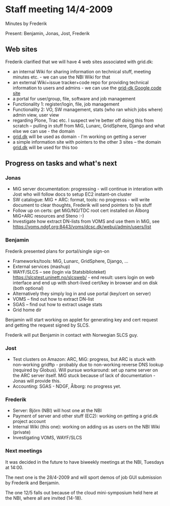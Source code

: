 # Staff meeting 14/4-2009

Minutes by Frederik

Present: Benjamin, Jonas, Jost, Frederik

## Web sites

Frederik clarified that we will have 4 web sites associated with grid.dk:

 - an internal Wiki for sharing information on technical stuff, meeting minutes etc. - we can use the NBI Wiki for that
 - an external Wiki+issue tracker+code repo for providing technical information to users and admins - we can use the [grid-dk Google code site](http://code.google.com/p/grid-dk/)
 - a portal for user/group, file, software and job management
  - Functionality 1: register/login, file, job management
  - Functionality 2: VO, SW management, stats (who ran which jobs where) admin view, user view
  - regarding Plone, Trac etc. I suspect we're better off doing this from scratch – pulling in stuff from MiG, Lunarc, GridSphere, Django and what else we can use - the domain
  - [grid.dk](http://grid.dk) will be used as domain - I'm working on getting a server
 - a simple information site with pointers to the other 3 sites – the domain [grid.dk](http://grid.dk) will be used for this too

## Progress on tasks and what's next

### Jonas

 - MiG server documentation: progressing - will continue in interation with Jost who will follow docs to setup EC2 instant-on cluster
 - SW catalogue: MIG + ARC: format, tools: no progresss - will write document to clear thoughts, Frederik will send pointers to his stuff
 - Follow up on certs: get MiG/NG/TDC root cert installed on Ålborg MiG+ARC resources and Steno :-)
 - Investigate how extract DN-lists from VOMS and use them in MiG, see https://voms.ndgf.org:8443/voms/dcsc.dk/webui/admin/users/list

### Benjamin

Frederik presented plans for portal/single sign-on

 - Frameworks/tools: MiG, Lunarc, GridSphere, Django, ...
 - External services (mashup)
  - WAYF/SLCS – see (login via Statsbiblioteket) https://slcstest.uninett.no/slcsweb/ - end result: users login on web interface and end up with short-lived cert/key in browser and on disk (both optional)
   - Alternatively they simply log in and use portal (key/cert on server)
  - VOMS – find out how to extract DN-list
  - SGAS – find out how to extract usage stats
  - Grid home dir

Benjamin will start working on applet for generating key and cert request and getting the request signed by SLCS.

Frederik will put Benjamin in contact with Norwegian SLCS guy.

### Jost

 - Test clusters on Amazon: ARC, MiG: progress, but ARC is stuck with non-working gridftp - probably due to non-working reverse DNS lookup (required by Globus). Will pursue workaround: set up name server on the ARC server itself. MiG stuck because of lack of documentation - Jonas will provide this.
 - Accounting: SGAS - NDGF, Ålborg: no progress yet.

### Frederik

 - Server: Björn (NBI) will host one at the NBI
 - Payment of server and other stuff (EC2): working on getting a grid.dk project account
 - Internal Wiki (this one): working on adding us as users on the NBI Wiki (private)
 - Investigating VOMS, WAYF/SLCS

### Next meetings

It was decided in the future to have biweekly meetings at the NBI, Tuesdays at 14:00.

The next one is the 28/4-2009 and will sport demos of job GUI submission by Frederik and Benjamin.

The one 12/5 falls out because of the cloud mini-symposium held here at the NBI, where all are invited (14-18).